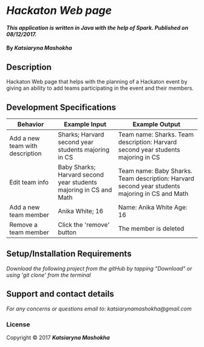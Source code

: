 # _Hackaton Web page_
####  _This application is written in Java with the help of Spark. Published on 08/12/2017._
#### By _**Katsiaryna Mashokha**_
## Description
Hackaton Web page that helps with the planning of a Hackaton event by giving an ability to add teams participating in the event and their members.

## Development Specifications
| Behavior      | Example Input         | Example Output        |
| ------------- | ------------- | ------------- |
| Add a new team with description| Sharks; Harvard second year students majoring in CS |Team name: Sharks. Team description: Harvard second year students majoring in CS |
| Edit team info | Baby Sharks; Harvard second year students majoring in CS and Math | Team name: Baby Sharks. Team description: Harvard second year students majoring in CS and Math |
| Add a new team member | Anika White; 16 | Name: Anika White Age: 16 |  
| Remove a team member| Click the 'remove' button|The member is deleted|

## Setup/Installation Requirements
_Download the following project from the gitHub by tapping "Download" or using 'git clone' from the terminal_

## Support and contact details
_For any concerns or questions email to: katsiarynamashokha@gmail.com_

### License
Copyright © 2017 **_Katsiaryna Mashokha_**
